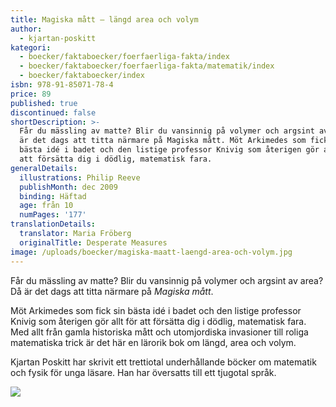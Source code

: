 ```yaml
---
title: Magiska mått – längd area och volym
author:
  - kjartan-poskitt
kategori:
  - boecker/faktaboecker/foerfaerliga-fakta/index
  - boecker/faktaboecker/foerfaerliga-fakta/matematik/index
  - boecker/faktaboecker/index
isbn: 978-91-85071-78-4
price: 89
published: true
discontinued: false
shortDescription: >-
  Får du mässling av matte? Blir du vansinnig på volymer och argsint av area? Då
  är det dags att titta närmare på Magiska mått. Möt Arkimedes som fick sin
  bästa idé i badet och den listige professor Knivig som återigen gör allt för
  att försätta dig i dödlig, matematisk fara.
generalDetails:
  illustrations: Philip Reeve
  publishMonth: dec 2009
  binding: Häftad
  age: från 10
  numPages: '177'
translationDetails:
  translator: Maria Fröberg
  originalTitle: Desperate Measures
image: /uploads/boecker/magiska-maatt-laengd-area-och-volym.jpg
---
```

Får du mässling av matte? Blir du vansinnig på volymer och argsint av area? Då är det dags att titta närmare på _Magiska mått_.

Möt Arkimedes som fick sin bästa idé i badet och den listige professor Knivig som återigen gör allt för att försätta dig i dödlig, matematisk fara. Med allt från gamla historiska mått och utomjordiska invasioner till roliga matematiska trick är det här en lärorik bok om längd, area och volym.

Kjartan Poskitt har skrivit ett trettiotal underhållande böcker om matematik och fysik för unga läsare. Han har översatts till ett tjugotal språk.

![](/uploads/images/matt-s170.gif)
